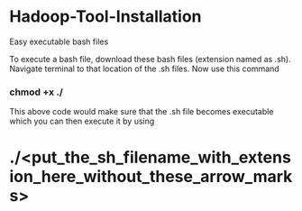 # Hadoop-Tool-Installation
Easy executable bash files

To execute a bash file, download these bash files (extension named as .sh).
Navigate terminal to that location of the .sh files.
Now use this command

<h3> chmod +x ./<put_the_sh_filename_with_extension_here_without_these_arrow_marks> </h3>

This above code would make sure that the .sh file becomes executable which you can then execute it by using

# ./<put_the_sh_filename_with_extension_here_without_these_arrow_marks>
